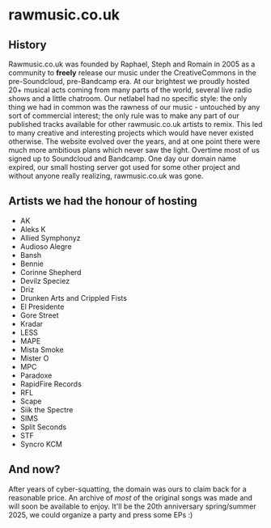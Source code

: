 # rawmusic.co.uk

## History

Rawmusic.co.uk was founded by Raphael, Steph and Romain in 2005 as a community to **freely** release our music under the CreativeCommons in the pre-Soundcloud, pre-Bandcamp era. At our brightest we proudly hosted 20+ musical acts coming from many parts of the world, several live radio shows and a little chatroom. Our netlabel had no specific style: the only thing we had in common was the rawness of our music - untouched by any sort of commercial interest; the only rule was to make any part of our published tracks available for other rawmusic.co.uk artists to remix. This led to many creative and interesting projects which would have never existed otherwise. The website evolved over the years, and at one point there were much more ambitious plans which never saw the light. Overtime most of us signed up to Soundcloud and Bandcamp. One day our domain name expired, our small hosting server got used for some other project and without anyone really realizing, rawmusic.co.uk was gone.

## Artists we had the honour of hosting

* AK
* Aleks K
* Allied Symphonyz
* Audioso Alegre
* Bansh
* Bennie
* Corinne Shepherd
* Devilz Speciez
* Driz
* Drunken Arts and Crippled Fists
* El Presidente
* Gore Street
* Kradar
* LESS
* MAPE
* Mista Smoke
* Mister O
* MPC
* Paradoxe
* RapidFire Records
* RFL
* Scape
* Siik the Spectre
* SIMS
* Split Seconds
* STF
* Syncro KCM

## And now?

After years of cyber-squatting, the domain was ours to claim back for a reasonable price. An archive of *most* of the original songs was made and will soon be available to enjoy. It'll be the 20th anniversary spring/summer 2025, we could organize a party and press some EPs :)
